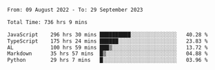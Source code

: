 
<!--START_SECTION:waka-->

```txt
From: 09 August 2022 - To: 29 September 2023

Total Time: 736 hrs 9 mins

JavaScript    296 hrs 30 mins ██████████░░░░░░░░░░░░░░░   40.28 %
TypeScript    175 hrs 24 mins ██████░░░░░░░░░░░░░░░░░░░   23.83 %
AL            100 hrs 59 mins ███▒░░░░░░░░░░░░░░░░░░░░░   13.72 %
Markdown      35 hrs 57 mins  █▒░░░░░░░░░░░░░░░░░░░░░░░   04.88 %
Python        29 hrs 7 mins   █░░░░░░░░░░░░░░░░░░░░░░░░   03.96 %
```

<!--END_SECTION:waka-->











